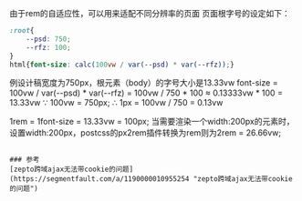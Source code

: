由于rem的自适应性，可以用来适配不同分辨率的页面
页面根字号的设定如下：
```css
:root{
	--psd: 750;
	--rfz: 100;
}
html{font-size: calc(100vw / var(--psd) * var(--rfz));}
```

例设计稿宽度为750px，根元素（body）的字号大小是13.33vw
font-size = 100vw / var(--psd) * var(--rfz)
          = 100vw / 750 * 100 
          ≈ 0.13333vw * 100
          = 13.33vw
∵ 100vw = 750px;
∴ 1px = 100vw / 750 = 0.13vw

1rem = 1font-size = 13.33vw = 100px;
当需要渲染一个width:200px的元素时，设置width:200px，postcss的px2rem插件转换为rem则为2rem = 26.66vw;
```

### 参考
[zepto跨域ajax无法带cookie的问题](https://segmentfault.com/a/1190000010955254 "zepto跨域ajax无法带cookie的问题")